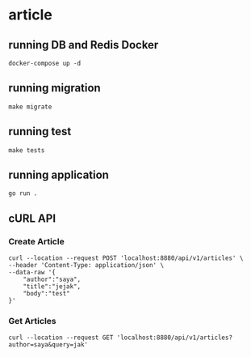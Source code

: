 # article

## running DB and Redis Docker
```
docker-compose up -d
```

## running migration
```
make migrate
```

## running test
```
make tests
```

## running application
```
go run .
```

## cURL API
### Create Article
```
curl --location --request POST 'localhost:8880/api/v1/articles' \
--header 'Content-Type: application/json' \
--data-raw '{
    "author":"saya",
    "title":"jejak",
    "body":"test"
}'
```

### Get Articles
```
curl --location --request GET 'localhost:8880/api/v1/articles?author=saya&query=jak'
```